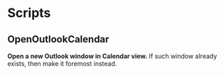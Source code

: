 # Scripts

## OpenOutlookCalendar

__Open a new Outlook window in Calendar view.__
If such window already exists, then make it foremost instead.
